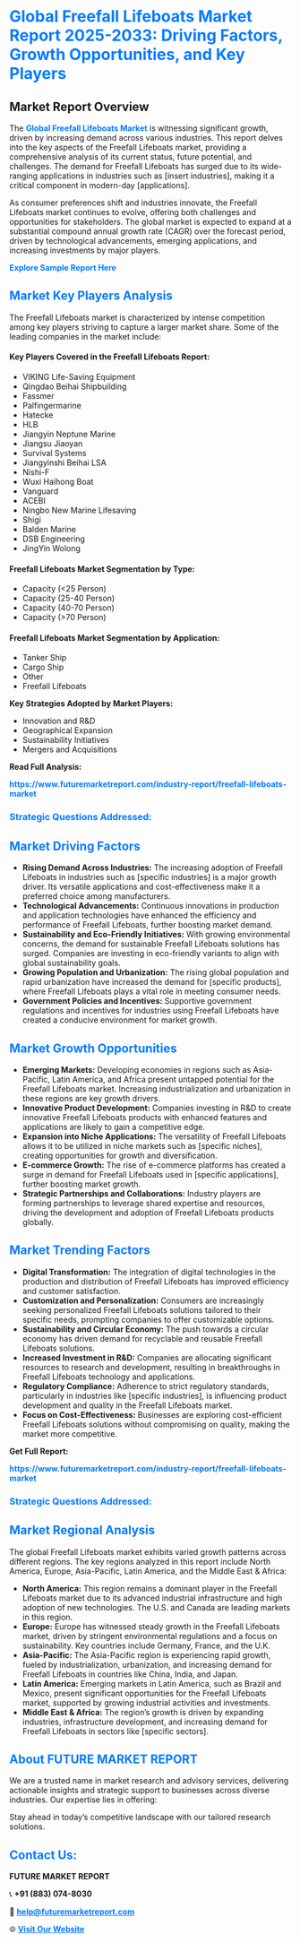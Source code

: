 <h1 style="color: #007BFF;">Global Freefall Lifeboats Market Report 2025-2033: Driving Factors, Growth Opportunities, and Key Players</h1>

<section id="overview">
<h2>Market Report Overview</h2>
<p>The <a href="https://www.futuremarketreport.com/industry-report/freefall-lifeboats-market" style="color: #007BFF; text-decoration: none;"><strong>Global Freefall Lifeboats Market</strong></a> is witnessing significant growth, driven by increasing demand across various industries. This report delves into the key aspects of the Freefall Lifeboats market, providing a comprehensive analysis of its current status, future potential, and challenges. The demand for Freefall Lifeboats has surged due to its wide-ranging applications in industries such as [insert industries], making it a critical component in modern-day [applications].</p>
<p>As consumer preferences shift and industries innovate, the Freefall Lifeboats market continues to evolve, offering both challenges and opportunities for stakeholders. The global market is expected to expand at a substantial compound annual growth rate (CAGR) over the forecast period, driven by technological advancements, emerging applications, and increasing investments by major players.</p>
</section>

<section id="overview">
<p><a href="https://www.futuremarketreport.com/request-sample/reportId=126070" style="color: #007BFF; text-decoration: none;"><strong>Explore Sample Report Here</strong></a></p>
</section>

<section id="key-players">
<h2 style="color: #007BFF;">Market Key Players Analysis</h2>
<p>The Freefall Lifeboats market is characterized by intense competition among key players striving to capture a larger market share. Some of the leading companies in the market include:</p>
<h4>Key Players Covered in the Freefall Lifeboats Report:</h4>
<ul><li>VIKING Life-Saving Equipment</li><li>Qingdao Beihai Shipbuilding</li><li>Fassmer</li><li>Palfingermarine</li><li>Hatecke</li><li>HLB</li><li>Jiangyin Neptune Marine</li><li>Jiangsu Jiaoyan</li><li>Survival Systems</li><li>Jiangyinshi Beihai LSA</li><li>Nishi-F</li><li>Wuxi Haihong Boat</li><li>Vanguard</li><li>ACEBI</li><li>Ningbo New Marine Lifesaving</li><li>Shigi</li><li>Balden Marine</li><li>DSB Engineering</li><li>JingYin Wolong</li></ul>
<h4>Freefall Lifeboats Market Segmentation by Type:</h4>
<ul><li>Capacity (&lt;25 Person)</li><li>Capacity (25-40 Person)</li><li>Capacity (40-70 Person)</li><li>Capacity (&gt;70 Person)</li></ul>

<h4>Freefall Lifeboats Market Segmentation by Application:</h4>
<ul><li>Tanker Ship</li><li>Cargo Ship</li><li>Other</li><li>Freefall Lifeboats</li></ul>
<p><strong>Key Strategies Adopted by Market Players:</strong></p>
<ul>
<li>Innovation and R&D</li>
<li>Geographical Expansion</li>
<li>Sustainability Initiatives</li>
<li>Mergers and Acquisitions</li>
</ul>
</section>

<section>
<p><strong>Read Full Analysis: </strong></p><a href="https://www.futuremarketreport.com/industry-report/freefall-lifeboats-market" style="color: #007BFF; text-decoration: none;"><strong>https://www.futuremarketreport.com/industry-report/freefall-lifeboats-market</strong></a>
<h3 style="color: #007BFF;">Strategic Questions Addressed:</h3>
</section>

<section id="driving-factors">
<h2 style="color: #007BFF;">Market Driving Factors</h2>
<ul>
<li><strong>Rising Demand Across Industries:</strong> The increasing adoption of Freefall Lifeboats in industries such as [specific industries] is a major growth driver. Its versatile applications and cost-effectiveness make it a preferred choice among manufacturers.</li>
<li><strong>Technological Advancements:</strong> Continuous innovations in production and application technologies have enhanced the efficiency and performance of Freefall Lifeboats, further boosting market demand.</li>
<li><strong>Sustainability and Eco-Friendly Initiatives:</strong> With growing environmental concerns, the demand for sustainable Freefall Lifeboats solutions has surged. Companies are investing in eco-friendly variants to align with global sustainability goals.</li>
<li><strong>Growing Population and Urbanization:</strong> The rising global population and rapid urbanization have increased the demand for [specific products], where Freefall Lifeboats plays a vital role in meeting consumer needs.</li>
<li><strong>Government Policies and Incentives:</strong> Supportive government regulations and incentives for industries using Freefall Lifeboats have created a conducive environment for market growth.</li>
</ul>
</section>

<section id="growth-opportunities">
<h2 style="color: #007BFF;">Market Growth Opportunities</h2>
<ul>
<li><strong>Emerging Markets:</strong> Developing economies in regions such as Asia-Pacific, Latin America, and Africa present untapped potential for the Freefall Lifeboats market. Increasing industrialization and urbanization in these regions are key growth drivers.</li>
<li><strong>Innovative Product Development:</strong> Companies investing in R&D to create innovative Freefall Lifeboats products with enhanced features and applications are likely to gain a competitive edge.</li>
<li><strong>Expansion into Niche Applications:</strong> The versatility of Freefall Lifeboats allows it to be utilized in niche markets such as [specific niches], creating opportunities for growth and diversification.</li>
<li><strong>E-commerce Growth:</strong> The rise of e-commerce platforms has created a surge in demand for Freefall Lifeboats used in [specific applications], further boosting market growth.</li>
<li><strong>Strategic Partnerships and Collaborations:</strong> Industry players are forming partnerships to leverage shared expertise and resources, driving the development and adoption of Freefall Lifeboats products globally.</li>
</ul>
</section>

<section id="trending-factors">
<h2 style="color: #007BFF;">Market Trending Factors</h2>
<ul>
<li><strong>Digital Transformation:</strong> The integration of digital technologies in the production and distribution of Freefall Lifeboats has improved efficiency and customer satisfaction.</li>
<li><strong>Customization and Personalization:</strong> Consumers are increasingly seeking personalized Freefall Lifeboats solutions tailored to their specific needs, prompting companies to offer customizable options.</li>
<li><strong>Sustainability and Circular Economy:</strong> The push towards a circular economy has driven demand for recyclable and reusable Freefall Lifeboats solutions.</li>
<li><strong>Increased Investment in R&D:</strong> Companies are allocating significant resources to research and development, resulting in breakthroughs in Freefall Lifeboats technology and applications.</li>
<li><strong>Regulatory Compliance:</strong> Adherence to strict regulatory standards, particularly in industries like [specific industries], is influencing product development and quality in the Freefall Lifeboats market.</li>
<li><strong>Focus on Cost-Effectiveness:</strong> Businesses are exploring cost-efficient Freefall Lifeboats solutions without compromising on quality, making the market more competitive.</li>
</ul>
</section>

<section>
<p><strong>Get Full Report: </strong></p><a href="https://www.futuremarketreport.com/industry-report/freefall-lifeboats-market" style="color: #007BFF; text-decoration: none;"><strong>https://www.futuremarketreport.com/industry-report/freefall-lifeboats-market</strong></a>
<h3 style="color: #007BFF;">Strategic Questions Addressed:</h3>
</section>


<section id="regional-analysis">
<h2 style="color: #007BFF;">Market Regional Analysis</h2>
<p>The global Freefall Lifeboats market exhibits varied growth patterns across different regions. The key regions analyzed in this report include North America, Europe, Asia-Pacific, Latin America, and the Middle East & Africa:</p>
<ul>
<li><strong>North America:</strong> This region remains a dominant player in the Freefall Lifeboats market due to its advanced industrial infrastructure and high adoption of new technologies. The U.S. and Canada are leading markets in this region.</li>
<li><strong>Europe:</strong> Europe has witnessed steady growth in the Freefall Lifeboats market, driven by stringent environmental regulations and a focus on sustainability. Key countries include Germany, France, and the U.K.</li>
<li><strong>Asia-Pacific:</strong> The Asia-Pacific region is experiencing rapid growth, fueled by industrialization, urbanization, and increasing demand for Freefall Lifeboats in countries like China, India, and Japan.</li>
<li><strong>Latin America:</strong> Emerging markets in Latin America, such as Brazil and Mexico, present significant opportunities for the Freefall Lifeboats market, supported by growing industrial activities and investments.</li>
<li><strong>Middle East & Africa:</strong> The region’s growth is driven by expanding industries, infrastructure development, and increasing demand for Freefall Lifeboats in sectors like [specific sectors].</li>
</ul>
</section>

<footer>
<h2 style="color: #007BFF;">About FUTURE MARKET REPORT</h2>
<p>We are a trusted name in market research and advisory services, delivering actionable insights and strategic support to businesses across diverse industries. Our expertise lies in offering:</p>

<p>Stay ahead in today’s competitive landscape with our tailored research solutions.</p>

<h2 style="color: #007BFF;">Contact Us:</h2>
<p><strong>FUTURE MARKET REPORT</strong></p>
<p>📞 <strong>+91 (883) 074-8030</strong></p>
<p>📧 <strong><a href="mailto:help@futuremarketreport.com" style="color: #007BFF;">help@futuremarketreport.com</a></strong></p>
<p>🌐 <strong><a href="https://www.futuremarketreport.com/" style="color: #007BFF;">Visit Our Website</a></strong></p>
</footer>
